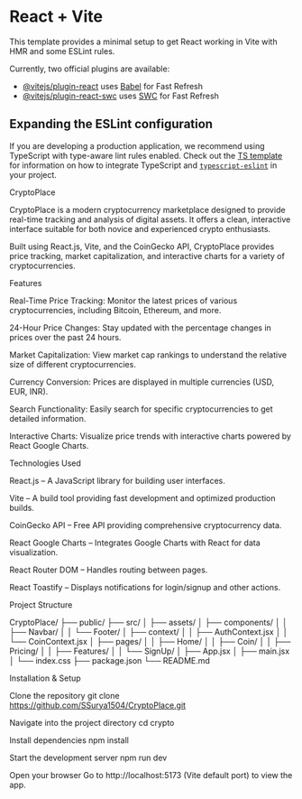 # React + Vite

This template provides a minimal setup to get React working in Vite with HMR and some ESLint rules.

Currently, two official plugins are available:

- [@vitejs/plugin-react](https://github.com/vitejs/vite-plugin-react/blob/main/packages/plugin-react) uses [Babel](https://babeljs.io/) for Fast Refresh
- [@vitejs/plugin-react-swc](https://github.com/vitejs/vite-plugin-react/blob/main/packages/plugin-react-swc) uses [SWC](https://swc.rs/) for Fast Refresh

## Expanding the ESLint configuration

If you are developing a production application, we recommend using TypeScript with type-aware lint rules enabled. Check out the [TS template](https://github.com/vitejs/vite/tree/main/packages/create-vite/template-react-ts) for information on how to integrate TypeScript and [`typescript-eslint`](https://typescript-eslint.io) in your project.


CryptoPlace

CryptoPlace is a modern cryptocurrency marketplace designed to provide real-time tracking and analysis of digital assets. It offers a clean, interactive interface suitable for both novice and experienced crypto enthusiasts.

Built using React.js, Vite, and the CoinGecko API, CryptoPlace provides price tracking, market capitalization, and interactive charts for a variety of cryptocurrencies.

Features

Real-Time Price Tracking: Monitor the latest prices of various cryptocurrencies, including Bitcoin, Ethereum, and more.

24-Hour Price Changes: Stay updated with the percentage changes in prices over the past 24 hours.

Market Capitalization: View market cap rankings to understand the relative size of different cryptocurrencies.

Currency Conversion: Prices are displayed in multiple currencies (USD, EUR, INR).

Search Functionality: Easily search for specific cryptocurrencies to get detailed information.

Interactive Charts: Visualize price trends with interactive charts powered by React Google Charts.

Technologies Used

React.js – A JavaScript library for building user interfaces.

Vite – A build tool providing fast development and optimized production builds.

CoinGecko API – Free API providing comprehensive cryptocurrency data.

React Google Charts – Integrates Google Charts with React for data visualization.

React Router DOM – Handles routing between pages.

React Toastify – Displays notifications for login/signup and other actions.


Project Structure

CryptoPlace/
├── public/
├── src/
│   ├── assets/
│   ├── components/
│   │   ├── Navbar/
│   │   └── Footer/
│   ├── context/
│   │   ├── AuthContext.jsx
│   │   └── CoinContext.jsx
│   ├── pages/
│   │   ├── Home/
│   │   ├── Coin/
│   │   ├── Pricing/
│   │   ├── Features/
│   │   └── SignUp/
│   ├── App.jsx
│   ├── main.jsx
│   └── index.css
├── package.json
└── README.md

Installation & Setup

Clone the repository
git clone https://github.com/SSurya1504/CryptoPlace.git

Navigate into the project directory
cd crypto

Install dependencies 
npm install

Start the development server
npm run dev

Open your browser
Go to http://localhost:5173
 (Vite default port) to view the app.